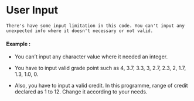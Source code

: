 # User Input

    There's have some input limitation in this code. You can't input any unexpected info where it doesn't necessary or not valid.

#### Example : 

   * You can’t input any character value where it needed an integer. 
    
   * You have to input valid grade point such as 4, 3.7, 3.3, 3, 2.7, 2.3, 2, 1.7, 1.3, 1.0, 0.

   * Also, you have to input a valid credit. In this programme, range of credit declared as 1 to 12. Change it according to your needs.
 
